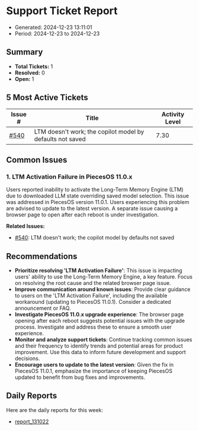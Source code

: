 # Support Ticket Report
- Generated: 2024-12-23 13:11:01
- Period: 2024-12-23 to 2024-12-23

## Summary
- **Total Tickets:** 1
- **Resolved:** 0
- **Open:** 1

## 5 Most Active Tickets
| Issue # | Title | Activity Level |
|---------|-------|----------------|
| [#540](https://github.com/pieces-app/support/issues/540) | LTM doesn't work; the copilot model by defaults not saved | 7.30 |

## Common Issues
### 1. LTM Activation Failure in PiecesOS 11.0.x
Users reported inability to activate the Long-Term Memory Engine (LTM) due to downloaded LLM state overriding saved model selection. This issue was addressed in PiecesOS version 11.0.1. Users experiencing this problem are advised to update to the latest version. A separate issue causing a browser page to open after each reboot is under investigation.

**Related Issues:**
- [#540](https://github.com/pieces-app/support/issues/540): LTM doesn't work; the copilot model by defaults not saved


## Recommendations
- **Prioritize resolving 'LTM Activation Failure'**: This issue is impacting users' ability to use the Long-Term Memory Engine, a key feature. Focus on resolving the root cause and the related browser page issue.
- **Improve communication around known issues**:  Provide clear guidance to users on the 'LTM Activation Failure', including the available workaround (updating to PiecesOS 11.0.1). Consider a dedicated announcement or FAQ.
- **Investigate PiecesOS 11.0.x upgrade experience**: The browser page opening after each reboot suggests potential issues with the upgrade process. Investigate and address these to ensure a smooth user experience.
- **Monitor and analyze support tickets**: Continue tracking common issues and their frequency to identify trends and potential areas for product improvement. Use this data to inform future development and support decisions.
- **Encourage users to update to the latest version**:  Given the fix in PiecesOS 11.0.1, emphasize the importance of keeping PiecesOS updated to benefit from bug fixes and improvements.

## Daily Reports
Here are the daily reports for this week:

- [report_131022](daily/2024-12-23/report_131022.md)
